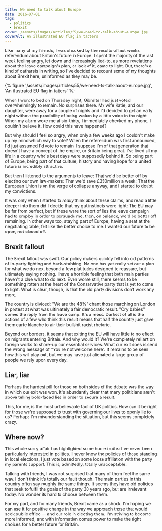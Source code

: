 ```yaml
---
title: We need to talk about Europe
date: 2016-07-01
tags:
  - politics
  - brexit
cover: /assets/images/articles/55/we-need-to-talk-about-europe.jpg
coverAlt: An illustrated EU flag in tatters
---
```


Like many of my friends, I was shocked by the results of last weeks referendum about Britain's future in Europe. I spent the majority of the last week feeling angry, let down and increasingly lied-to, as more revelations about the leave campaign's plan, or lack of it, came to light. But, there's a kind of catharsis in writing, so I've decided to recount some of my thoughts about Brexit here, uninformed as they may be.

{% figure '/assets/images/articles/55/we-need-to-talk-about-europe.jpg', 'An illustrated EU flag in tatters' %}

When I went to bed on Thursday night, Gibraltar had just voted overwhelmingly to remain. No surprises there. My wife Katie, and our daughter, were away for a couple of nights and I'd decided to get an early night without the possibility of being woken by a little voice in the night. When my alarm woke me at six-thirty, I immediately checked my phone. I couldn't believe it. How could this have happened?

But why should I feel so angry, when only a few weeks ago I couldn't make up my mind which way to vote? When the referendum was first announced, I'd just assumed I'd vote to remain. I suppose I'm of that generation that doesn't have a concept of the empire, or Britain being great. I've lived all my life in a country who's best days were supposedly behind it. So being part of Europe, being part of that culture, history and having hope for a united future is incredibly attractive.

But then I listened to the arguments to leave: That we'd be better off by electing our own law-makers; That we'd save £350million a week; That the European Union is on the verge of collapse anyway, and I started to doubt my convictions.

It was only when I started to _really_ think about these claims, and read a little deeper into them did I decide that my gut instincts were right: The EU may be far from perfect, but if these were the sort of lies the leave campaign had to employ in order to persuade me, then, on balance, we'd be better off remaining. In other ways too, staying part of Europe, having a seat at the negotiating table, felt like the better choice to me. I wanted our future to be open, not closed off.

## Brexit fallout

The Brexit fallout was swift. Our policy makers quickly fell into old patterns of in-party fighting and back-stabbing. No one has yet really set out a plan for what we do next beyond a few platitudes designed to reassure, but ultimately saying nothing. I have a horrible feeling that both main parties haven't a clue what to do next. Even worse still, there seems to be something rotten at the heart of the Conservative party that is yet to come to light. What is clear, though, is that the old party divisions don't work any more.

The country is divided: "We are the 48%" chant those marching on London in protest at what was ultimately a fair democratic result. "Cry babies" comes the reply from the leave camp. It's a mess. Darkest of all is the actions of a few who think this result means that half the country just gave them carte blanche to air their bullshit racist rhetoric.

Beyond our borders, it seems that exiting the EU will have little to no effect on migrants entering Britain. And why would it? We're completely reliant on foreign works to shore-up our essential services. What our exit does is send the wrong message of "You're not welcome here". It remains to be seen how this will play out, but we may have just alienated a large group of people we rely upon every day.

## Liar, liar

Perhaps the hardest pill for those on both sides of the debate was the way in which our exit was won. It's abundantly clear that many politicians aren't above telling bold-faced lies in order to secure a result.

This, for me, is the most unbelievable fact of UK politics. How can it be right for those we're supposed to trust with governing our lives to openly lie to us? Perhaps I'm misunderstanding the situation, but this seems completely crazy.

## Where now?

This whole sorry affair has highlighted some home truths: I've never been particularly interested in politics. I never know the policies of those standing in local elections, I just vote based on some loose affiliation with the party my parents support. This is, admittedly, totally unacceptable.

Talking with friends, I was not surprised that many of them feel the same way. I don't think it's totally our fault though. The main parties in this country often say roughly the same things. It seems they have old policies that seek to fulfil the goals of the party 30 years ago, but are irrelevant today. No wonder its hard to choose between them.

For my part, and for many friends, Brexit came as a shock. I'm hoping we can use it for positive change in the way we approach those that would seek public office — and our role in electing them. I'm striving to become more informed, and with information comes power to make the right choices for a better future for Britain.   
